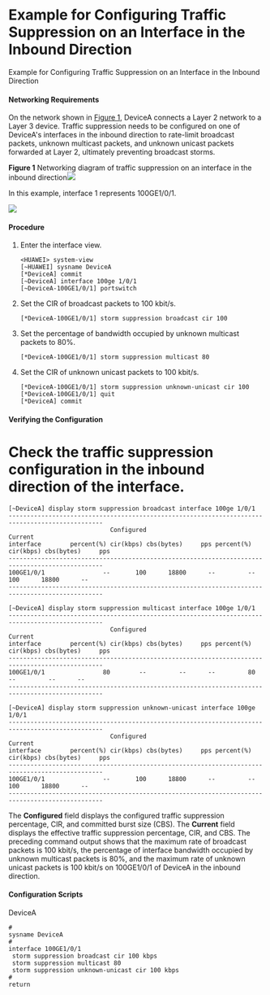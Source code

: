 Example for Configuring Traffic Suppression on an Interface in the Inbound Direction
====================================================================================

Example for Configuring Traffic Suppression on an Interface in the Inbound Direction

#### Networking Requirements

On the network shown in [Figure 1](#EN-US_TASK_0000001513168462__fig_dc_cfg_storm_001101), DeviceA connects a Layer 2 network to a Layer 3 device. Traffic suppression needs to be configured on one of DeviceA's interfaces in the inbound direction to rate-limit broadcast packets, unknown multicast packets, and unknown unicast packets forwarded at Layer 2, ultimately preventing broadcast storms.

**Figure 1** Networking diagram of traffic suppression on an interface in the inbound direction![](public_sys-resources/note_3.0-en-us.png) 

In this example, interface 1 represents 100GE1/0/1.


  
![](figure/en-us_image_0000001564008749.png)

#### Procedure

1. Enter the interface view.
   
   
   ```
   <HUAWEI> system-view
   [~HUAWEI] sysname DeviceA
   [*DeviceA] commit
   [~DeviceA] interface 100ge 1/0/1
   [~DeviceA-100GE1/0/1] portswitch
   ```
2. Set the CIR of broadcast packets to 100 kbit/s.
   
   
   ```
   [*DeviceA-100GE1/0/1] storm suppression broadcast cir 100
   ```
3. Set the percentage of bandwidth occupied by unknown multicast packets to 80%.
   
   
   ```
   [*DeviceA-100GE1/0/1] storm suppression multicast 80
   ```
4. Set the CIR of unknown unicast packets to 100 kbit/s.
   
   
   ```
   [*DeviceA-100GE1/0/1] storm suppression unknown-unicast cir 100
   [*DeviceA-100GE1/0/1] quit
   [*DeviceA] commit
   ```

#### Verifying the Configuration

# Check the traffic suppression configuration in the inbound direction of the interface.

```
[~DeviceA] display storm suppression broadcast interface 100ge 1/0/1
------------------------------------------------------------------------------------------------
                            Configured                           Current            
interface        percent(%) cir(kbps) cbs(bytes)     pps percent(%) cir(kbps) cbs(bytes)     pps
------------------------------------------------------------------------------------------------
100GE1/0/1                --       100      18800      --         --       100      18800      --
------------------------------------------------------------------------------------------------
```
```
[~DeviceA] display storm suppression multicast interface 100ge 1/0/1
------------------------------------------------------------------------------------------------
                            Configured                           Current            
interface        percent(%) cir(kbps) cbs(bytes)     pps percent(%) cir(kbps) cbs(bytes)     pps
------------------------------------------------------------------------------------------------
100GE1/0/1                80        --         --      --         80        --         --      --
------------------------------------------------------------------------------------------------
```
```
[~DeviceA] display storm suppression unknown-unicast interface 100ge 1/0/1
------------------------------------------------------------------------------------------------
                            Configured                           Current            
interface        percent(%) cir(kbps) cbs(bytes)     pps percent(%) cir(kbps) cbs(bytes)     pps
------------------------------------------------------------------------------------------------
100GE1/0/1                --       100      18800      --         --       100      18800      --
------------------------------------------------------------------------------------------------
```

The **Configured** field displays the configured traffic suppression percentage, CIR, and committed burst size (CBS). The **Current** field displays the effective traffic suppression percentage, CIR, and CBS. The preceding command output shows that the maximum rate of broadcast packets is 100 kbit/s, the percentage of interface bandwidth occupied by unknown multicast packets is 80%, and the maximum rate of unknown unicast packets is 100 kbit/s on 100GE1/0/1 of DeviceA in the inbound direction.


#### Configuration Scripts

DeviceA

```
# 
sysname DeviceA
# 
interface 100GE1/0/1
 storm suppression broadcast cir 100 kbps
 storm suppression multicast 80
 storm suppression unknown-unicast cir 100 kbps
#
return
```